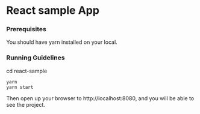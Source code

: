 # React sample App

### Prerequisites ###

You should have yarn installed on your local.

### Running Guidelines ###
cd react-sample
```
yarn
yarn start
```

Then open up your browser to http://localhost:8080, and you will be able to see the project.